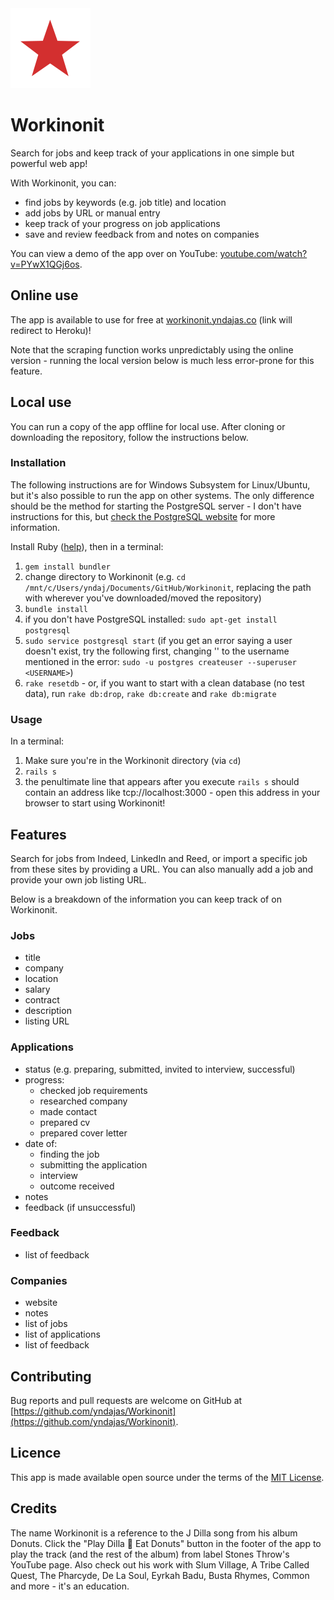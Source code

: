 <img src="app/assets/images/favicon/mstile-70x70.png" alt="app icon" title="app icon">

# Workinonit
Search for jobs and keep track of your applications in one simple but powerful web app!

With Workinonit, you can:
- find jobs by keywords (e.g. job title) and location
- add jobs by URL or manual entry
- keep track of your progress on job applications
- save and review feedback from and notes on companies

You can view a demo of the app over on YouTube: <a href="https://www.youtube.com/watch?v=PYwX1QGj6os" target="_blank" title="app demo on YouTube">youtube.com/watch?v=PYwX1QGj6os</a>.

## Online use

The app is available to use for free at <a href="http://workinonit.yndajas.co">workinonit.yndajas.co</a> (link will redirect to Heroku)!

Note that the scraping function works unpredictably using the online version - running the local version below is much less error-prone for this feature. 

## Local use

You can run a copy of the app offline for local use. After cloning or downloading the repository, follow the instructions below.

### Installation

The following instructions are for Windows Subsystem for Linux/Ubuntu, but it's also possible to run the app on other systems. The only difference should be the method for starting the PostgreSQL server - I don't have instructions for this, but <a href="https://www.postgresql.org" target="_blank">check the PostgreSQL website</a> for more information.

Install Ruby (<a href="https://www.ruby-lang.org/en/documentation/installation" target="_blank" title="Ruby installation">help</a>), then in a terminal:
1. `gem install bundler`
2. change directory to Workinonit (e.g. `cd /mnt/c/Users/yndaj/Documents/GitHub/Workinonit`, replacing the path with wherever you've downloaded/moved the repository)
3. `bundle install`
4. if you don't have PostgreSQL installed: `sudo apt-get install postgresql`
5. `sudo service postgresql start` (if you get an error saying a user doesn't exist, try the following first, changing '<USERNAME>' to the username mentioned in the error: `sudo -u postgres createuser --superuser <USERNAME>`)
6. `rake resetdb` - or, if you want to start with a clean database (no test data), run `rake db:drop`, `rake db:create` and `rake db:migrate`

### Usage

In a terminal:
1. Make sure you're in the Workinonit directory (via `cd`)
2. `rails s`
3. the penultimate line that appears after you execute `rails s` should contain an address like tcp://localhost:3000 - open this address in your browser to start using Workinonit!

## Features

Search for jobs from Indeed, LinkedIn and Reed, or import a specific job from these sites by providing a URL. You can also manually add a job and provide your own job listing URL.

Below is a breakdown of the information you can keep track of on Workinonit.

### Jobs
- title
- company
- location
- salary
- contract
- description
- listing URL

### Applications
- status (e.g. preparing, submitted, invited to interview, successful)
- progress:
    - checked job requirements
    - researched company
    - made contact
    - prepared cv
    - prepared cover letter
- date of:
    - finding the job
    - submitting the application
    - interview
    - outcome received
- notes
- feedback (if unsuccessful)

### Feedback
- list of feedback

### Companies
- website
- notes
- list of jobs
- list of applications
- list of feedback

## Contributing

Bug reports and pull requests are welcome on GitHub at [https://github.com/yndajas/Workinonit](https://github.com/yndajas/Workinonit).

## Licence

This app is made available open source under the terms of the [MIT License](https://opensource.org/licenses/MIT).

## Credits

The name Workinonit is a reference to the J Dilla song from his album Donuts. Click the "Play Dilla 🍩 Eat Donuts" button in the footer of the app to play the track (and the rest of the album) from label Stones Throw's YouTube page. Also check out his work with Slum Village, A Tribe Called Quest, The Pharcyde, De La Soul, Eyrkah Badu, Busta Rhymes, Common and more - it's an education.
